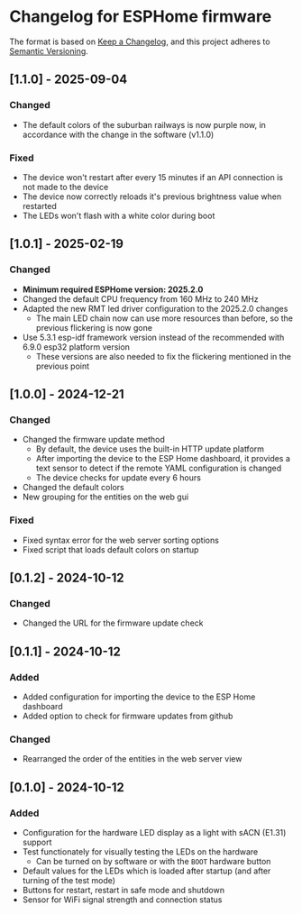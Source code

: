 # Changelog for ESPHome firmware

The format is based on [Keep a Changelog](https://keepachangelog.com/en/1.1.0/),
and this project adheres to [Semantic Versioning](https://semver.org/spec/v2.0.0.html).

## [1.1.0] - 2025-09-04

### Changed

- The default colors of the suburban railways is now purple now,
in accordance with the change in the software (v1.1.0)

### Fixed

- The device won't restart after every 15 minutes if an API connection is not
made to the device
- The device now correctly reloads it's previous brightness value when restarted
- The LEDs won't flash with a white color during boot

## [1.0.1] - 2025-02-19

### Changed

- **Minimum required ESPHome version: 2025.2.0**
- Changed the default CPU frequency from 160 MHz to 240 MHz
- Adapted the new RMT led driver configuration to the 2025.2.0 changes
  - The main LED chain now can use more resources than before,
    so the previous flickering is now gone
- Use 5.3.1 esp-idf framework version instead of the recommended
  with 6.9.0 esp32 platform version
  - These versions are also needed to fix the flickering
    mentioned in the previous point

## [1.0.0] - 2024-12-21

### Changed

- Changed the firmware update method
  - By default, the device uses the built-in HTTP update platform
  - After importing the device to the ESP Home dashboard, it provides
    a text sensor to detect if the remote YAML configuration is changed
  - The device checks for update every 6 hours
- Changed the default colors
- New grouping for the entities on the web gui

### Fixed

- Fixed syntax error for the web server sorting options
- Fixed script that loads default colors on startup

## [0.1.2] - 2024-10-12

### Changed

- Changed the URL for the firmware update check

## [0.1.1] - 2024-10-12

### Added

- Added configuration for importing the device to the ESP Home dashboard
- Added option to check for firmware updates from github


### Changed

- Rearranged the order of the entities in the web server view

## [0.1.0] - 2024-10-12

### Added

- Configuration for the hardware LED display as a light with sACN (E1.31) support
- Test functionately for visually testing the LEDs on the hardware
    - Can be turned on by software or with the `BOOT` hardware button
- Default values for the LEDs which is loaded after startup (and after turning of the test mode)
- Buttons for restart, restart in safe mode and shutdown
- Sensor for WiFi signal strength and connection status
